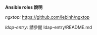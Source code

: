 **Ansible roles 說明**

*ngxtop:* https://github.com/lebinh/ngxtop

*ldap-entry:* 請參閱 ldap-entry/README.md